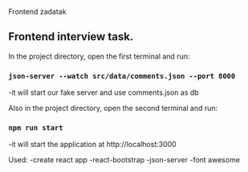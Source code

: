 Frontend zadatak

## Frontend interview task.

In the project directory, open the first terminal and run:

### `json-server --watch src/data/comments.json --port 8000`

-it will start our fake server and use comments.json as db

Also in the project directory, open the second terminal and run:

### `npm run start`

-it will start the application at http://localhost:3000

Used:
-create react app
-react-bootstrap
-json-server
-font awesome
